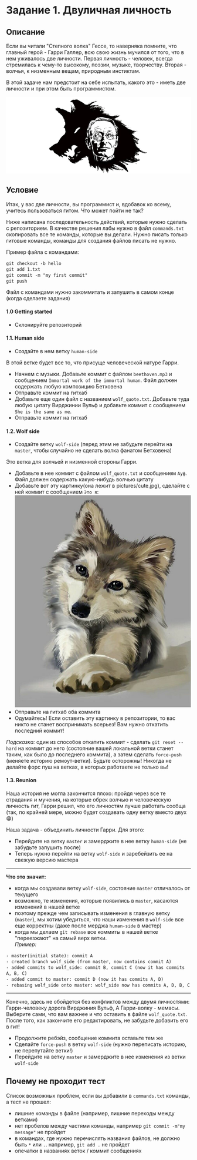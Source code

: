 # Задание 1. Двуличная личность

## Описание

Если вы читали "Степного волка" Гессе, то наверняка помните, что главный герой - Гарри Галлер, всю свою жизнь мучился от того, что в нем уживалось две личности. Первая личность - человек, всегда стремилась к чему-то высокому, поэзии, музыке, творчеству. Вторая - волчья, к низменным вещам, природным инстиктам. 

В этой задаче нам предстоит на себе испытать, какого это - иметь две личности и при этом быть программистом.

![Steppenwolf](./pictures/steppenwolf.jpg)

## Условие

Итак, у вас две личности, вы программист и, вдобавок ко всему, учитесь пользоваться гитом.
Что может пойти не так?

Ниже написана последовательность действий, которые нужно сделать с репозиторием. 
В качестве решения лабы нужно в файл `commands.txt` скопировать все те команды, которые вы делали. Нужно писать только гитовые команды, команды для создания файлов писать не нужно.

Пример файла с командами:
```
git checkout -b hello
git add 1.txt
git commit -m "my first commit"
git push
```

Файл с командами нужно закоммитать и запушить в самом конце (когда сделаете задания)

#### 1.0 Getting started

- Cклонируйте репозиторий

#### 1.1. Human side

- Cоздайте в нем ветку `human-side`

В этой ветке будет все то, что присуще человеческой натуре Гарри.

- Начнем с музыки. Добавьте коммит с файлом `beethoven.mp3` и сообщением `Immortal work of the immortal human`. Файл должен содержать любую композицию Бетховена  
- Отправьте коммит на гитхаб
- Добавьте еще один файл с названием `wolf_quote.txt`. Добавьте туда любую цитату Вирджинии Вульф и добавьте коммит с сообщением `She is the same as me`.
- Отправьте коммит на гитхаб

#### 1.2. Wolf side

- Создайте ветку `wolf-side` (перед этим не забудьте перейти на `master`, чтобы случайно не сделать волка фанатом Бетховена)

Это ветка для волчьей и низменной стороны Гарри.

- Добавьте в нее коммит с файлом `wolf_quote.txt` и сообщением `Ауф`. Файл должен содержать какую-нибудь волчью цитату
- Добавьте вот эту картинку(она лежит в pictures/cute.jpg), сделайте с ней коммит с сообщением `Это я`:
![Cute wolf](./pictures/cute.jpg)
- Отправьте на гитхаб оба коммита
- Одумайтесь! Если оставить эту картинку в репозитории, то вас никто не станет воспринимать всерьез! Вам нужно откатить последний коммит!

*Подсказка:* один из способов откатить коммит - сделать `git reset --hard` на коммит до него (состояние вашей локальной ветки станет таким, как было до последнего коммита), а затем сделать `force-push` (меняете историю ремоут-ветки). Будьте осторожны! Никогда не делайте форс пуш на ветках, в которых работаете не только вы!

#### 1.3. Reunion

Наша история не могла закончится плохо: пройдя через все те страдания и мучения, на которые обрек волчью и человеческую личность гит, Гарри решил, что его личностям лучше работать сообща (так, по крайней мере, можно будет создавать одну ветку вместо двух 😁)

Наша задача - объединить личности Гарри.
Для этого:

- Перейдите на ветку `master` и замерджите в нее ветку `human-side` (не забудьте запушить после)
- Теперь нужно перейти на ветку `wolf-side` и заребейзить ее на свежую версию мастера
---
**Что это значит:**

- когда мы создавали ветку `wolf-side`, состояние `master` отличалось от текущего
- возможно, те изменения, которые появились в `master`, касаются изменений в нашей ветке
- поэтому прежде чем записывать изменения в главную ветку (`master`), мы хотим убедиться, что наши изменения в `wolf-side` все еще корректны (даже после мерджа `human-side` в мастер)
- когда мы делаем `git rebase` все коммиты в нашей ветке "переезжают" на самый верх ветки.  
*Пример:*
```
- master(initial state): commit A
- created branch wolf_side (from master, now contains commit A)
- added commits to wolf_side: commit B, commit C (now it has commits A, B, C)
- added commit to master: commit D (now it has commits A, D)
- rebasing wolf_side onto master: wolf_side now has commits A, D, B, C
```
---

Конечно, здесь не обойдется без конфликтов между двумя личностями: Гарри-человеку дорога Вирджиния Вульф, А Гарри-волку - мемасы.
Выберите сами, что вам важнее и что оставить в файле `wolf_quote.txt`. После того, как закончите его редактировать, не забудьте добавить его в гит!
- Продолжите ребэйз, сообщение коммита оставьте тем же
- Сделайте `force-push` в ветку `wolf-side` (нужно переписать историю, не перепутайте ветки!)
- Перейдите на ветку `master` и замерджите в нее изменения из ветки `wolf-side`

## Почему не проходит тест

Список возможных проблем, если вы добавили в `commands.txt` команды, а тест не прошел:

* лишние команды в файле (например, лишние переходы между ветками)
* нет пробелов между частями команды, например `git commit -m"my message"` не пройдет
* в командах, где нужно перечислять названия файлов, не должно быть `*` или `.`. например, `git add .` не пройдет
* опечатки в названиях веток / коммит сообщениях